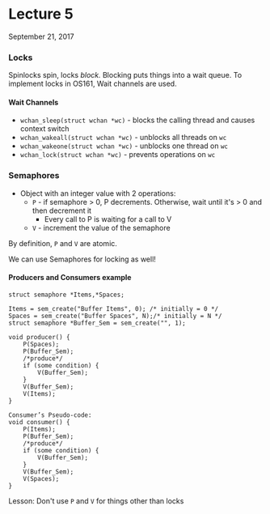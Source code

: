 # Lecture 5

September 21, 2017

### Locks

Spinlocks spin, locks *block.* Blocking puts things into a wait queue. To implement locks in OS161, Wait channels are used.

#### Wait Channels
* `wchan_sleep(struct wchan *wc)` - blocks the calling thread and causes context switch
* `wchan_wakeall(struct wchan *wc)` - unblocks all threads on `wc`
* `wchan_wakeone(struct wchan *wc)` - unblocks one thread on `wc`
* `wchan_lock(struct wchan *wc)` - prevents operations on `wc`


### Semaphores

* Object with an integer value with 2 operations:
	* `P` - if semaphore > 0, P decrements. Otherwise, wait until it's > 0 and then decrement it
		* Every call to P is waiting for a call to V
	* `V` - increment the value of the semaphore

By definition, `P` and `V` are atomic.

We can use Semaphores for locking as well!

#### Producers and Consumers example

```
struct semaphore *Items,*Spaces;

Items = sem_create("Buffer Items", 0); /* initially = 0 */
Spaces = sem_create("Buffer Spaces", N);/* initially = N */
struct semaphore *Buffer_Sem = sem_create("", 1);

void producer() {
	P(Spaces);
	P(Buffer_Sem);
	/*produce*/
	if (some condition) {
		V(Buffer_Sem);
	}
	V(Buffer_Sem);
	V(Items);
}

Consumer’s Pseudo-code:
void consumer() {
	P(Items);
	P(Buffer_Sem);
	/*produce*/
	if (some condition) {
		V(Buffer_Sem);
	}
	V(Buffer_Sem);
	V(Spaces);
}

```

Lesson: Don't use `P` and `V` for things other than locks